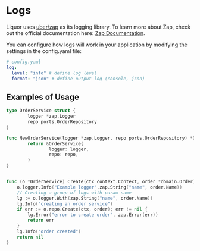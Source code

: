 # Logs

Liquor uses [uber/zap](https://github.com/go-uber/zap) as its logging library. To learn more about Zap, check out the official documentation here: [Zap Documentation](https://pkg.go.dev/go.uber.org/zap).

You can configure how logs will work in your application by modifying the settings in the config.yaml file:

```yaml
# config.yaml
log:
  level: "info" # define log level 
  format: "json" # define output log (console, json)
```


## Examples of Usage

```go
type OrderService struct {
        logger *zap.Logger
        repo ports.OrderRepository
}

func NewOrderService(logger *zap.Logger, repo ports.OrderRepository) *OrderService {
        return &OrderService{
                logger: logger,
                repo: repo,
        }
}


func (o *OrderService) Create(ctx context.Context, order *domain.Order) error {
    o.logger.Info("Example logger",zap.String("name", order.Name))
    // Creating a group of logs with param name
    lg := o.logger.With(zap.String("name", order.Name))
    lg.Info("creating an order service")
    if err := o.repo.Create(ctx, order); err != nil {
        lg.Error("error to create order", zap.Error(err))
        return err
    }
    lg.Info("order created")
    return nil
}
```